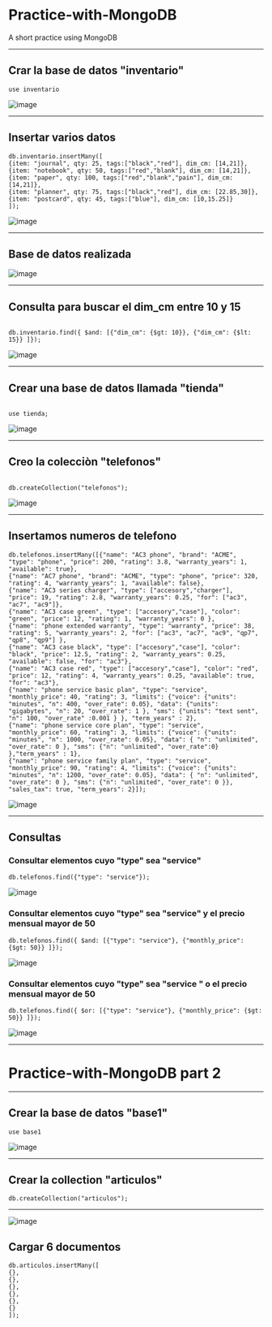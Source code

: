 # Practice-with-MongoDB
A short practice using MongoDB

***

## Crar la base de datos "inventario"

~~~
use inventario
~~~

![image](https://github.com/Tebancedoo/Practice-with-MongoDB/assets/115185706/76bea586-22b5-489b-9ae4-4c3ff0f98993)

*** 

## Insertar varios datos

~~~
db.inventario.insertMany([
{item: "journal", qty: 25, tags:["black","red"], dim_cm: [14,21]},
{item: "notebook", qty: 50, tags:["red","blank"], dim_cm: [14,21]},
{item: "paper", qty: 100, tags:["red","blank","pain"], dim_cm: [14,21]},
{item: "planner", qty: 75, tags:["black","red"], dim_cm: [22.85,30]},
{item: "postcard", qty: 45, tags:["blue"], dim_cm: [10,15.25]}
]);
~~~

![image](https://github.com/Tebancedoo/Practice-with-MongoDB/assets/115185706/5081fad0-4033-417e-a6cb-2937d13d8f23)

***

## Base de datos realizada

![image](https://github.com/Tebancedoo/Practice-with-MongoDB/assets/115185706/5bf03b63-bc95-4a4b-b314-bd27924cd0a1)

***

## Consulta para buscar el dim_cm entre 10 y 15

~~~

db.inventario.find({ $and: [{"dim_cm": {$gt: 10}}, {"dim_cm": {$lt: 15}} ]});

~~~

![image](https://github.com/Tebancedoo/Practice-with-MongoDB/assets/115185706/2c24a8c8-c399-44d7-99f7-fefd10b31181)

***

## Crear una base de datos llamada "tienda"

~~~

use tienda;

~~~

![image](https://github.com/Tebancedoo/Practice-with-MongoDB/assets/115185706/9691645c-9248-4a5d-a394-70da2db935f5)

***

## Creo la colecciòn "telefonos"

~~~

db.createCollection("telefonos");

~~~

![image](https://github.com/Tebancedoo/Practice-with-MongoDB/assets/115185706/c2bb2c78-9a0e-4d5f-87c0-d25851d8e1f9)


***

## Insertamos numeros de telefono

~~~
db.telefonos.insertMany([{"name": "AC3 phone", "brand": "ACME", "type": "phone", "price": 200, "rating": 3.8, "warranty_years": 1, "available": true},
{"name": "AC7 phone", "brand": "ACME", "type": "phone", "price": 320, "rating": 4, "warranty_years": 1, "available": false},
{"name": "AC3 series charger", "type": ["accesory","charger"], "price": 19, "rating": 2.8, "warranty_years": 0.25, "for": ["ac3", "ac7", "ac9"]},
{"name": "AC3 case green", "type": ["accesory","case"], "color": "green", "price": 12, "rating": 1, "warranty_years": 0 },
{"name": "phone extended warranty", "type": "warranty", "price": 38, "rating": 5, "warranty_years": 2, "for": ["ac3", "ac7", "ac9", "qp7", "qp8", "qp9"] },
{"name": "AC3 case black", "type": ["accesory","case"], "color": "black", "price": 12.5, "rating": 2, "warranty_years": 0.25, "available": false, "for": "ac3"},
{"name": "AC3 case red", "type": ["accesory","case"], "color": "red", "price": 12, "rating": 4, "warranty_years": 0.25, "available": true, "for": "ac3"},
{"name": "phone service basic plan", "type": "service", "monthly_price": 40, "rating": 3, "limits": {"voice": {"units": "minutes", "n": 400, "over_rate": 0.05}, "data": {"units": "gigabytes", "n": 20, "over_rate": 1 }, "sms": {"units": "text sent", "n": 100, "over_rate" :0.001 } }, "term_years" : 2},
{"name": "phone service core plan", "type": "service", "monthly_price": 60, "rating": 3, "limits": {"voice": {"units": "minutes", "n": 1000, "over_rate": 0.05}, "data": { "n": "unlimited", "over_rate": 0 }, "sms": {"n": "unlimited", "over_rate":0} },"term_years" : 1},
{"name": "phone service family plan", "type": "service", "monthly_price": 90, "rating": 4, "limits": {"voice": {"units": "minutes", "n": 1200, "over_rate": 0.05}, "data": { "n": "unlimited", "over_rate": 0 }, "sms": {"n": "unlimited", "over_rate": 0 }}, "sales_tax": true, "term_years": 2}]);
~~~

![image](https://github.com/Tebancedoo/Practice-with-MongoDB/assets/115185706/b16eb919-a8e3-43b0-a100-57ff6aacbdb1)

***

## Consultas

### Consultar elementos cuyo "type" sea "service"

~~~
db.telefonos.find({"type": "service"});
~~~

![image](https://github.com/Tebancedoo/Practice-with-MongoDB/assets/115185706/83663da4-79ae-4a5f-8f5a-7f935c50d15e)


### Consultar elementos cuyo "type" sea "service" y el precio mensual mayor de 50

~~~
db.telefonos.find({ $and: [{"type": "service"}, {"monthly_price": {$gt: 50}} ]});
~~~

![image](https://github.com/Tebancedoo/Practice-with-MongoDB/assets/115185706/52ce1003-2e38-4d94-9a80-98867fdc8b8c)


### Consultar elementos cuyo "type" sea "service " o el precio mensual mayor de 50

~~~
db.telefonos.find({ $or: [{"type": "service"}, {"monthly_price": {$gt: 50}} ]});
~~~


![image](https://github.com/Tebancedoo/Practice-with-MongoDB/assets/115185706/4dd982b2-23c9-4061-b26d-f178bb62f305)

***

# Practice-with-MongoDB part 2

***

## Crear la base de datos "base1"

~~~
use base1
~~~

![image](https://github.com/Tebancedoo/Practice-with-MongoDB/assets/115185706/1c183e9f-389d-4091-b44a-08f223409213)

***

## Crear la collection "articulos"

~~~
db.createCollection("articulos");
~~~
***

![image](https://github.com/Tebancedoo/Practice-with-MongoDB/assets/115185706/5b6b3b9e-52ff-430b-94ac-4a6d8c17f779)


## Cargar 6 documentos

~~~
db.articulos.insertMany([
{},
{},
{},
{},
{},
{}
]);
~~~





